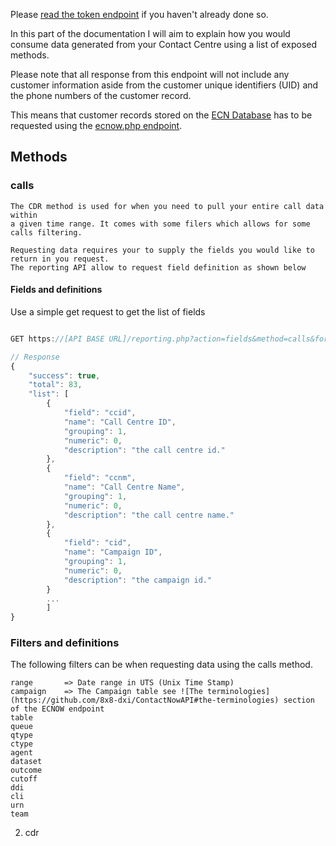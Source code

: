 Please [read the token endpoint](https://github.com/8x8-dxi/ContactNowAPI/blob/master/TOKEN.md) if you haven't already done so.

In this part of the documentation I will aim to explain how you would consume data
generated from your Contact Centre using a list of exposed methods. 

Please note that all response from this endpoint will not include any customer information 
aside from the customer unique identifiers (UID) and the phone numbers of the customer record. 

This means that customer records stored on the [ECN Database](https://github.com/8x8-dxi/ContactNowAPI#high-level-api-diagram)
has to be requested using the [ecnow.php endpoint](https://github.com/8x8-dxi/ContactNowAPI/blob/master/ECNOW.md).


## Methods

### calls
    
    The CDR method is used for when you need to pull your entire call data within
    a given time range. It comes with some filers which allows for some calls filtering.
    
    Requesting data requires your to supply the fields you would like to return in you request.
    The reporting API allow to request field definition as shown below

#### Fields and definitions

Use a simple get request to get the list of fields

```javascript

GET https://[API BASE URL]/reporting.php?action=fields&method=calls&format=json&token=TOKEN-HERE

// Response
{
    "success": true,
    "total": 83,
    "list": [
        {
            "field": "ccid",
            "name": "Call Centre ID",
            "grouping": 1,
            "numeric": 0,
            "description": "the call centre id."
        },
        {
            "field": "ccnm",
            "name": "Call Centre Name",
            "grouping": 1,
            "numeric": 0,
            "description": "the call centre name."
        },
        {
            "field": "cid",
            "name": "Campaign ID",
            "grouping": 1,
            "numeric": 0,
            "description": "the campaign id."
        }
        ...
        ]
}        

```
 
### Filters and definitions

The following filters can be when requesting data using the calls method.

    range       => Date range in UTS (Unix Time Stamp)
    campaign    => The Campaign table see ![The terminologies](https://github.com/8x8-dxi/ContactNowAPI#the-terminologies) section of the ECNOW endpoint
    table
    queue
    qtype
    ctype
    agent
    dataset
    outcome
    cutoff
    ddi
    cli
    urn
    team



2. cdr
